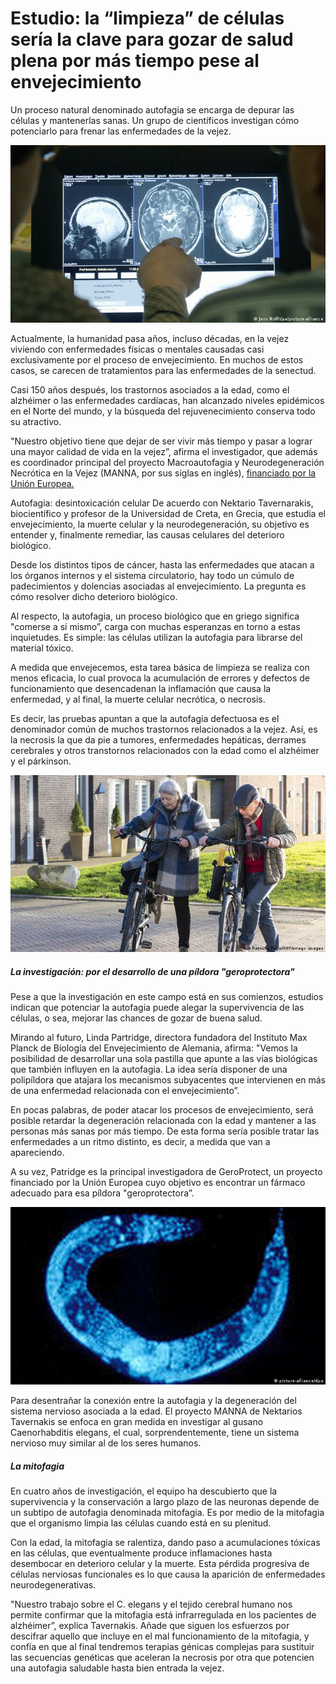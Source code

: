 # Estudio: la “limpieza” de células sería la clave para gozar de salud plena por más tiempo pese al envejecimiento

Un proceso natural denominado autofagia se encarga de depurar las células y mantenerlas sanas. Un grupo de científicos investigan cómo potenciarlo para frenar las enfermedades de la vejez.

![Texto alternativo!](estudioscerebrales.jpeg)

Actualmente, la humanidad pasa años, incluso décadas, en la vejez viviendo con enfermedades físicas o mentales causadas casi exclusivamente por el proceso de envejecimiento. En muchos de estos casos, se carecen de tratamientos para las enfermedades de la senectud.

Casi 150 años después, los trastornos asociados a la edad, como el alzhéimer o las enfermedades cardíacas, han alcanzado niveles epidémicos en el Norte del mundo, y la búsqueda del rejuvenecimiento conserva todo su atractivo.

"Nuestro objetivo tiene que dejar de ser vivir más tiempo y pasar a lograr una mayor calidad de vida en la vejez”, afirma el investigador, que además es coordinador principal del proyecto Macroautofagia y Neurodegeneración Necrótica en la Vejez (MANNA, por sus siglas en inglés), [financiado por la Unión Europea.](https://ec.europa.eu/research-and-innovation/en/horizon-magazine/cellular-spring-cleaning-may-keep-us-youthful-and-healthy-longer)

Autofagia: desintoxicación celular
De acuerdo con Nektario Tavernarakis, biocientífico y profesor de la Universidad de Creta, en Grecia, que estudia el envejecimiento, la muerte celular y la neurodegeneración, su objetivo es entender y, finalmente remediar, las causas celulares del deterioro biológico.

Desde los distintos tipos de cáncer, hasta las enfermedades que atacan a los órganos internos y el sistema circulatorio, hay todo un cúmulo de padecimientos y dolencias asociadas al envejecimiento. La pregunta es cómo resolver dicho deterioro biológico.

Al respecto, la autofagia, un proceso biológico que en griego significa "comerse a sí mismo”, carga con muchas esperanzas en torno a estas inquietudes. Es simple: las células utilizan la autofagia para librarse del material tóxico.

A medida que envejecemos, esta tarea básica de limpieza se realiza con menos eficacia, lo cual provoca la acumulación de errores y defectos de funcionamiento que desencadenan la inflamación que causa la enfermedad, y al final, la muerte celular necrótica, o necrosis.

Es decir, las pruebas apuntan a que la autofagia defectuosa es el denominador común de muchos trastornos relacionados a la vejez. Así, es la necrosis la que da pie a tumores, enfermedades hepáticas, derrames cerebrales y otros transtornos relacionados con la edad como el alzhéimer y el párkinson.

![Texto alternativo!](ancianos.jpg)

##### La investigación: por el desarrollo de una píldora "geroprotectora"

Pese a que la investigación en este campo está en sus comienzos, estudios indican que potenciar la autofagia puede alegar la supervivencia de las células, o sea, mejorar las chances de gozar de buena salud.

Mirando al futuro, Linda Partridge, directora fundadora del Instituto Max Planck de Biología del Envejecimiento de Alemania, afirma: "Vemos la posibilidad de desarrollar una sola pastilla que apunte a las vías biológicas que también influyen en la autofagia. La idea sería disponer de una polipíldora que atajara los mecanismos subyacentes que intervienen en más de una enfermedad relacionada con el envejecimiento”.

En pocas palabras, de poder atacar los procesos de envejecimiento, será posible retardar la degeneración relacionada con la edad y mantener a las personas más sanas por más tiempo. De esta forma sería posible tratar las enfermedades a un ritmo distinto, es decir, a medida que van a apareciendo.

A su vez, Patridge es la principal investigadora de GeroProtect, un proyecto financiado por la Unión Europea cuyo objetivo es encontrar un fármaco adecuado para esa píldora "geroprotectora”.

![Texto alternativo!](gusano.jpg)

Para desentrañar la conexión entre la autofagia y la degeneración del sistema nervioso asociada a la edad. El proyecto MANNA de Nektarios Tavernakis se enfoca en gran medida en investigar al gusano Caenorhabditis elegans, el cual, sorprendentemente, tiene un sistema nervioso muy similar al de los seres humanos.

##### La mitofagia

En cuatro años de investigación, el equipo ha descubierto que la supervivencia y la conservación a largo plazo de las neuronas depende de un subtipo de autofagia denominada mitofagia. Es por medio de la mitofagia que el organismo limpia las células cuando está en su plenitud.

Con la edad, la mitofagia se ralentiza, dando paso a acumulaciones tóxicas en las células, que eventualmente produce inflamaciones hasta desembocar en deterioro celular y la muerte. Esta pérdida progresiva de células nerviosas funcionales es lo que causa la aparición de enfermedades neurodegenerativas.

"Nuestro trabajo sobre el C. elegans y el tejido cerebral humano nos permite confirmar que la mitofagia está infrarregulada en los pacientes de alzhéimer”, explica Tavernakis. Añade que siguen los esfuerzos por descifrar aquello que incluye en el mal funcionamiento de la mitofagia, y confía en que al final tendremos terapias génicas complejas para sustituir las secuencias genéticas que aceleran la necrosis por otra que potencien una autofagia saludable hasta bien entrada la vejez.